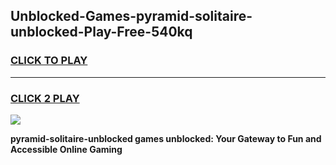 
## Unblocked-Games-pyramid-solitaire-unblocked-Play-Free-540kq
<h3>
<a href="https://premium76.site?title=pyramid-solitaire-unblocked&ref=21A">CLICK TO PLAY</a></h3>
<hr>

<h3>
<a href="https://premium76.site?title=pyramid-solitaire-unblocked&ref=21A">CLICK 2 PLAY</a>
  
</h3>

<a href="https://premium76.site?title=pyramid-solitaire-unblocked&ref=21A"><img src="https://clearcache.store/games.png"></a>


**pyramid-solitaire-unblocked games unblocked: Your Gateway to Fun and Accessible Online Gaming**
